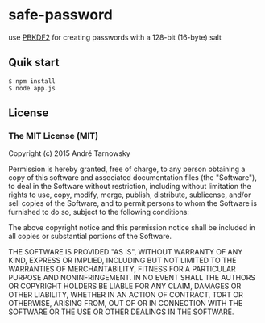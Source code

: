 # safe-password

use [PBKDF2](http://de.wikipedia.org/wiki/PBKDF2) for creating passwords with a 128-bit (16-byte) salt

## Quik start

```
$ npm install
$ node app.js
```

## License

### The MIT License (MIT)

Copyright (c) 2015 André Tarnowsky

Permission is hereby granted, free of charge, to any person obtaining a copy of this software and associated documentation files (the "Software"), to deal in the Software without restriction, including without limitation the rights to use, copy, modify, merge, publish, distribute, sublicense, and/or sell copies of the Software, and to permit persons to whom the Software is furnished to do so, subject to the following conditions:

The above copyright notice and this permission notice shall be included in all copies or substantial portions of the Software.

THE SOFTWARE IS PROVIDED "AS IS", WITHOUT WARRANTY OF ANY KIND, EXPRESS OR IMPLIED, INCLUDING BUT NOT LIMITED TO THE WARRANTIES OF MERCHANTABILITY, FITNESS FOR A PARTICULAR PURPOSE AND NONINFRINGEMENT. IN NO EVENT SHALL THE AUTHORS OR COPYRIGHT HOLDERS BE LIABLE FOR ANY CLAIM, DAMAGES OR OTHER LIABILITY, WHETHER IN AN ACTION OF CONTRACT, TORT OR OTHERWISE, ARISING FROM, OUT OF OR IN CONNECTION WITH THE SOFTWARE OR THE USE OR OTHER DEALINGS IN THE SOFTWARE.


